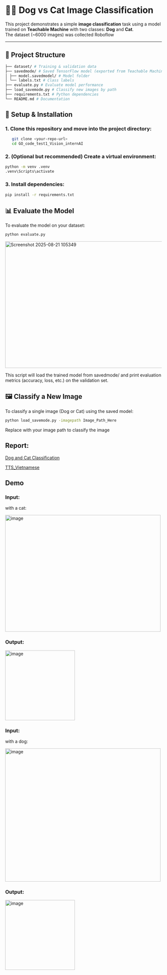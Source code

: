 # 🐶🐱 Dog vs Cat Image Classification

This project demonstrates a simple **image classification** task using a model trained on **Teachable Machine** with two classes: **Dog** and **Cat**.  
The dataset (~6000 images) was collected Roboflow

---

## 📂 Project Structure
```bash
├── dataset/ # Training & validation data
├── savedmode/ # Saved TensorFlow model (exported from Teachable Machine)
│ ├── model.savedmodel/ # Model folder
│ └── labels.txt # Class labels
├── evaluate.py # Evaluate model performance
├── load_savemode.py # Classify new images by path
├── requirements.txt # Python dependencies
└── README.md # Documentation
```

## 🚀 Setup & Installation
### 1. Clone this repository and move into the project directory:
```bash
   git clone <your-repo-url>
   cd GO_code_test1_Vision_internAI
```
### 2. (Optional but recommended) Create a virtual environment:
```bash
python -m venv .venv
.venv\Scripts\activate      
```
### 3. Install dependencies:
```bash
pip install -r requirements.txt
```
## 📊 Evaluate the Model
To evaluate the model on your dataset:
```bash
python evaluate.py
```
<img width="566" height="406" alt="Screenshot 2025-08-21 105349" src="https://github.com/user-attachments/assets/fadef4b0-74c1-4e35-bdca-e57a26f800b2" />

This script will load the trained model from savedmode/ and print evaluation metrics (accuracy, loss, etc.) on the validation set.
## 🖼️ Classify a New Image
To classify a single image (Dog or Cat) using the saved model:
```bash
python load_savemode.py -imagepath Image_Path_Here
```
Replace with your image path to classify the image
## Report:
[Dog and Cat Classification](https://github.com/nguyentiendat12032003/GO_code_test1_Vision_internAI/blob/main/Report_Ex1.md)

[TTS_Vietnamese](https://github.com/nguyentiendat12032003/GO_code_test1_Vision_internAI/blob/main/Propose_TTS.md)
## Demo
### Input: 
with a cat:

<img width="500" height="374" alt="image" src="https://github.com/user-attachments/assets/b6043e44-294d-4430-8607-7501c0cd70bd" />

### Output:

<img width="224" height="224" alt="image" src="https://github.com/user-attachments/assets/39a4abfe-130e-4972-9cbd-0f4ce4e538c1" />

### Input:
with a dog:

<img width="500" height="427" alt="image" src="https://github.com/user-attachments/assets/c65e4bfc-9edd-47c9-a079-b4499227a089" />

### Output:

<img width="224" height="224" alt="image" src="https://github.com/user-attachments/assets/b9a6e3a6-7cf3-46b1-99cf-1da409fc5d2c" />






